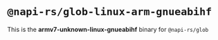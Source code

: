 # `@napi-rs/glob-linux-arm-gnueabihf`

This is the **armv7-unknown-linux-gnueabihf** binary for `@napi-rs/glob`
